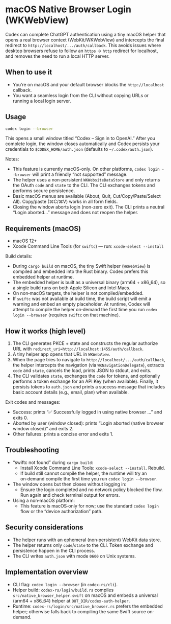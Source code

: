 # macOS Native Browser Login (WKWebView)

Codex can complete ChatGPT authentication using a tiny macOS helper that opens a real browser context (WebKit/WKWebView) and intercepts the final redirect to `http://localhost/.../auth/callback`. This avoids issues where desktop browsers refuse to follow an `https` → `http` redirect for localhost, and removes the need to run a local HTTP server.

## When to use it

- You’re on macOS and your default browser blocks the `http://localhost` callback.
- You want a seamless login from the CLI without copying URLs or running a local login server.

## Usage

```bash
codex login --browser
```

This opens a small window titled “Codex – Sign in to OpenAI.” After you complete login, the window closes automatically and Codex persists your credentials to `$CODEX_HOME/auth.json` (defaults to `~/.codex/auth.json`).

Notes:
- This feature is currently macOS-only. On other platforms, `codex login --browser` will print a friendly “not supported” message.
- The helper uses a non‑persistent `WKWebsiteDataStore` and only returns the OAuth `code` and `state` to the CLI. The CLI exchanges tokens and performs secure persistence.
- Basic macOS menus are available (About, Quit, Cut/Copy/Paste/Select All). Copy/paste (⌘C/⌘V) works in all form fields.
- Closing the window aborts login (non-zero exit). The CLI prints a neutral “Login aborted…” message and does not reopen the helper.

## Requirements (macOS)

- macOS 12+
- Xcode Command Line Tools (for `swiftc`) — run: `xcode-select --install`

Build details:
- During `cargo build` on macOS, the tiny Swift helper (`WKWebView`) is compiled and embedded into the Rust binary. Codex prefers this embedded helper at runtime.
- The embedded helper is built as a universal binary (arm64 + x86_64), so a single build runs on both Apple Silicon and Intel Macs.
- On non‑macOS targets, the helper is not compiled/embedded.
- If `swiftc` was not available at build time, the build script will emit a warning and embed an empty placeholder. At runtime, Codex will attempt to compile the helper on‑demand the first time you run `codex login --browser` (requires `swiftc` on that machine).

## How it works (high level)

1. The CLI generates PKCE + state and constructs the regular authorize URL with `redirect_uri=http://localhost:1455/auth/callback`.
2. A tiny helper app opens that URL in `WKWebView`.
3. When the page tries to navigate to `http://localhost/.../auth/callback`, the helper intercepts the navigation (via `WKNavigationDelegate`), extracts `code` and `state`, cancels the load, prints JSON to stdout, and exits.
4. The CLI validates `state`, exchanges the `code` for tokens, and optionally performs a token exchange for an API Key (when available). Finally, it persists tokens to `auth.json` and prints a success message that includes basic account details (e.g., email, plan) when available.

Exit codes and messages:
- Success: prints “✅ Successfully logged in using native browser …” and exits 0.
- Aborted by user (window closed): prints “Login aborted (native browser window closed)” and exits 2.
- Other failures: prints a concise error and exits 1.

## Troubleshooting

- “swiftc not found” during `cargo build`:
  - Install Xcode Command Line Tools: `xcode-select --install`. Rebuild.
  - If build still cannot compile the helper, the runtime will try an on‑demand compile the first time you run `codex login --browser`.
- The window opens but then closes without logging in:
  - Ensure the login completed and no network policy blocked the flow. Run again and check terminal output for errors.
- Using a non‑macOS platform:
  - This feature is macOS‑only for now; use the standard `codex login` flow or the “device authorization” path.

## Security considerations

- The helper runs with an ephemeral (non‑persistent) WebKit data store.
- The helper returns only `code`/`state` to the CLI. Token exchange and persistence happen in the CLI process.
- The CLI writes `auth.json` with mode `0600` on Unix systems.

## Implementation overview

- CLI flag: `codex login --browser` (in `codex-rs/cli`).
- Helper build: `codex-rs/login/build.rs` compiles `src/native_browser_helper.swift` on macOS and embeds a universal (arm64 + x86_64) helper at `OUT_DIR/codex-auth-helper`.
- Runtime: `codex-rs/login/src/native_browser.rs` prefers the embedded helper; otherwise falls back to compiling the same Swift source on-demand.
